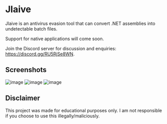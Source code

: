 # Jlaive

Jlaive is an antivirus evasion tool that can convert .NET assemblies into undetectable batch files.

Support for native applications will come soon.

Join the Discord server for discussion and enquiries: https://discord.gg/RU5RjSe8WN.

## Screenshots
![image](https://media.discordapp.net/attachments/959762900443070485/974262553553293312/unknown.png)
![image](https://media.discordapp.net/attachments/959762900443070485/973935543543033856/unknown.png)
![image](https://media.discordapp.net/attachments/959762900443070485/973935592670908456/unknown.png)

## Disclaimer
This project was made for educational purposes only. I am not responsible if you choose to use this illegally/maliciously.
